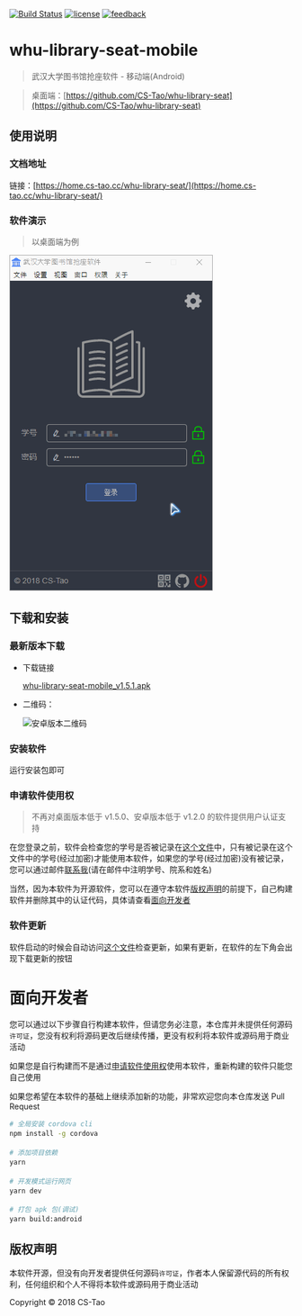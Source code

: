 [![Build Status](https://www.travis-ci.com/CS-Tao/whu-library-seat-mobile.svg?branch=master)](https://www.travis-ci.com/CS-Tao/whu-library-seat-mobile)
[![license](https://img.shields.io/badge/license-none-yellow.svg)](#版权声明)
[![feedback](https://img.shields.io/badge/feedback-issues-blue.svg)](https://github.com/CS-Tao/whu-library-seat-mobile/issues/new)

# whu-library-seat-mobile

> 武汉大学图书馆抢座软件 - 移动端(Android)

> 桌面端：[https://github.com/CS-Tao/whu-library-seat](https://github.com/CS-Tao/whu-library-seat)

## 使用说明

### 文档地址

链接：[https://home.cs-tao.cc/whu-library-seat/](https://home.cs-tao.cc/whu-library-seat/)

### 软件演示

> 以桌面端为例

![软件演示](https://raw.githubusercontent.com/CS-Tao/github-content/master/contents/github/whu-library-seat/full.gif)

## 下载和安装

### 最新版本下载

- 下载链接

  [whu-library-seat-mobile_v1.5.1.apk](https://github.com/CS-Tao/whu-library-seat-mobile/releases/download/v1.5.0/whu-library-seat-mobile_v1.5.1.apk)

- 二维码：

  ![安卓版本二维码](https://raw.githubusercontent.com/CS-Tao/whu-library-seat/user-validation/last-android-qr.jpg)

### 安装软件

运行安装包即可

### 申请软件使用权

> 不再对桌面版本低于 v1.5.0、安卓版本低于 v1.2.0 的软件提供用户认证支持

在您登录之前，软件会检查您的学号是否被记录在[这个文件](https://github.com/CS-Tao/whu-library-seat/blob/user-validation/validation.json)中，只有被记录在这个文件中的学号(经过加密)才能使用本软件，如果您的学号(经过加密)没有被记录，您可以通过邮件[联系我](http://mail.qq.com/cgi-bin/qm_share?t=qm_mailme&email=whucstao@qq.com)(请在邮件中注明学号、院系和姓名)

当然，因为本软件为开源软件，您可以在遵守本软件[版权声明](#版权声明)的前提下，自己构建软件并删除其中的认证代码，具体请查看[面向开发者](#面向开发者)

### 软件更新

软件启动的时候会自动访问[这个文件](https://github.com/CS-Tao/whu-library-seat/blob/user-validation/last-mobile.json)检查更新，如果有更新，在软件的左下角会出现下载更新的按钮

# 面向开发者

您可以通过以下步骤自行构建本软件，但请您务必注意，本仓库并未提供任何源码`许可证`，您没有权利将源码更改后继续传播，更没有权利将本软件或源码用于商业活动

如果您是自行构建而不是通过[申请软件使用权](#申请软件使用权)使用本软件，重新构建的软件只能您自己使用

如果您希望在本软件的基础上继续添加新的功能，非常欢迎您向本仓库发送 Pull Request

``` bash
# 全局安装 cordova cli
npm install -g cordova

# 添加项目依赖
yarn

# 开发模式运行网页
yarn dev

# 打包 apk 包(调试)
yarn build:android
```

## 版权声明

本软件开源，但没有向开发者提供任何源码`许可证`，作者本人保留源代码的所有权利，任何组织和个人不得将本软件或源码用于商业活动

Copyright © 2018 CS-Tao
